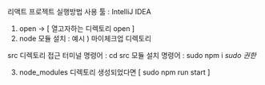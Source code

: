 리액트 프로젝트 실행방법
사용 툴 : IntelliJ IDEA
1. open -> [ 열고자하는 디렉토리 open ]
2. node 모듈 설치 : 
  예시 ) 마이체크업 디렉토리
 
  src  디렉토리 접근
  터미널 명령어 : cd src 
  모듈 설치 명령어 : sudo npm i 
  *sudo 권한*
  
3. node_modules 디렉토리 생성되었다면 [ sudo npm run start ]
